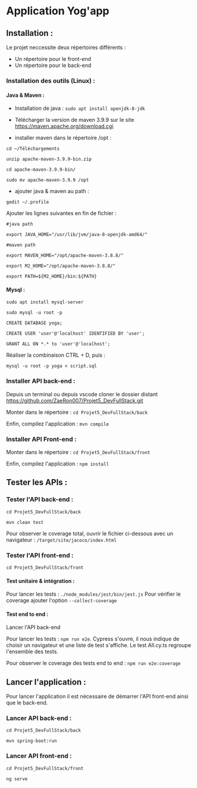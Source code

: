 # Application Yog'app

## Installation : 

Le projet neccessite deux répertoires différents : 
* Un répertoire pour le front-end
* Un répertoire pour le back-end

### Installation des outils (Linux) : 

#### Java & Maven : 

* Installation de java : `sudo apt install openjdk-8-jdk`

* Télécharger la version de maven 3.9.9 sur le site https://maven.apache.org/download.cgi

* installer maven dans le répertoire /opt : 

`cd ~/Téléchargements`

`unzip apache-maven-3.9.9-bin.zip`

`cd apache-maven-3.9.9-bin/`    

`sudo mv apache-maven-3.9.9 /opt`

* ajouter java & maven au path : 

`gedit ~/.profile`

Ajouter les lignes suivantes en fin de fichier : 

`#java path`

`export JAVA_HOME="/usr/lib/jvm/java-8-openjdk-amd64/"`

`#maven path`

`export MAVEN_HOME="/opt/apache-maven-3.8.8/"`

`export M2_HOME="/opt/apache-maven-3.8.8/"`

`export PATH=${M2_HOME}/bin:${PATH}`

#### Mysql : 

`sudo apt install mysql-server`

`sudo mysql -u root -p`

`CREATE DATABASE yoga;`

`CREATE USER 'user'@'localhost' IDENTIFIED BY 'user';`

`GRANT ALL ON *.* to 'user'@'localhost';`

Réaliser la combinaison CTRL + D, puis : 

`mysql -u root -p yoga < script.sql`

### Installer API back-end : 

Depuis un terminal ou depuis vscode cloner le dossier distant https://github.com/ZaeRon007/Projet5_DevFullStack.git

Monter dans le répertoire : `cd Projet5_DevFullStack/back`

Enfin, compilez l'application : `mvn compile`

### Installer API Front-end : 

Monter dans le répertoire : `cd Projet5_DevFullStack/front`

Enfin, compilez l'application : `npm install`

## Tester les APIs : 

### Tester l'API back-end : 

`cd Projet5_DevFullStack/back`

`mvn clean test`

Pour observer le coverage total, ouvrir le fichier ci-dessous avec un navigateur : `/target/site/jacoco/index.html`

### Tester l'API front-end : 

`cd Projet5_DevFullStack/front`

#### Test unitaire & intégration :

Pour lancer les tests : `./node_modules/jest/bin/jest.js` 
Pour vérifier le coverage ajouter l'option `--collect-coverage`

#### Test end to end : 

Lancer l'API back-end 

Pour lancer les tests : `npm run e2e`. Cypress s'ouvre, il nous indique de choisir un navigateur et une liste de test s'affiche. Le test All.cy.ts regroupe l'ensemble des tests.

Pour observer le coverage des tests end to end : `npm run e2e:coverage`

## Lancer l'application : 

Pour lancer l'application il est nécessaire de démarrer l'API front-end ainsi que le back-end.

### Lancer API back-end : 

`cd Projet5_DevFullStack/back`

`mvn spring-boot:run`

### Lancer API front-end : 

`cd Projet5_DevFullStack/front`

`ng serve`

